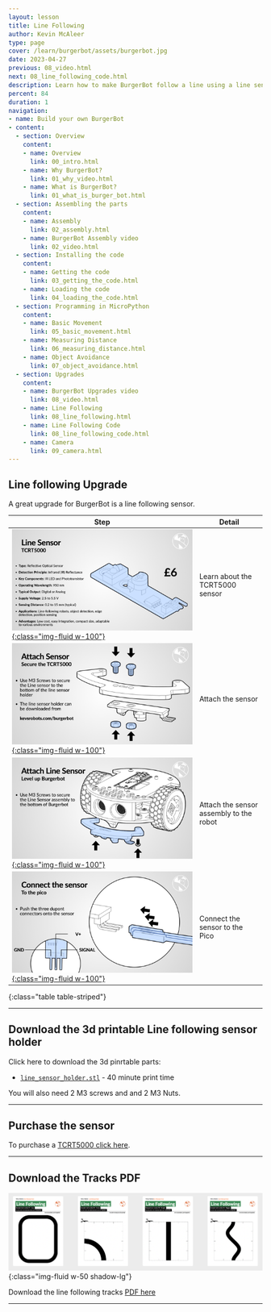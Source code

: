 ```yaml
---
layout: lesson
title: Line Following
author: Kevin McAleer
type: page
cover: /learn/burgerbot/assets/burgerbot.jpg
date: 2023-04-27
previous: 08_video.html
next: 08_line_following_code.html
description: Learn how to make BurgerBot follow a line using a line sensor.
percent: 84
duration: 1
navigation:
- name: Build your own BurgerBot
- content:
  - section: Overview
    content:
    - name: Overview
      link: 00_intro.html
    - name: Why BurgerBot?
      link: 01_why_video.html
    - name: What is BurgerBot?
      link: 01_what_is_burger_bot.html
  - section: Assembling the parts
    content:
    - name: Assembly
      link: 02_assembly.html
    - name: BurgerBot Assembly video
      link: 02_video.html
  - section: Installing the code
    content:
    - name: Getting the code
      link: 03_getting_the_code.html
    - name: Loading the code
      link: 04_loading_the_code.html
  - section: Programming in MicroPython
    content:
    - name: Basic Movement
      link: 05_basic_movement.html
    - name: Measuring Distance
      link: 06_measuring_distance.html
    - name: Object Avoidance
      link: 07_object_avoidance.html
  - section: Upgrades
    content:
    - name: BurgerBot Upgrades video
      link: 08_video.html
    - name: Line Following
      link: 08_line_following.html
    - name: Line Following Code
      link: 08_line_following_code.html
    - name: Camera
      link: 09_camera.html
---
```



## Line following Upgrade

A great upgrade for BurgerBot is a line following sensor.

Step | Detail
---|---
[![Line following build instructions](assets/line01.jpg){:class="img-fluid w-100"}](assets/line01.jpg) | Learn about the TCRT5000 sensor
[![Line following build instructions](assets/line02.jpg){:class="img-fluid w-100"}](assets/line02.jpg) | Attach the sensor
[![Line following build instructions](assets/line03.jpg){:class="img-fluid w-100"}](assets/line03.jpg) | Attach the sensor assembly to the robot
[![Line following build instructions](assets/line04.jpg){:class="img-fluid w-100"}](assets/line04.jpg) | Connect the sensor to the Pico
{:class="table table-striped"}

---

## Download the 3d printable Line following sensor holder

Click here to download the 3d pinrtable parts:

* [`line_sensor_holder.stl`](/assets/stl/burgerbot_v2/line_sensor_holder.stl) - 40 minute print time

You will also need 2 M3 screws and and 2 M3 Nuts.

---

## Purchase the sensor

To purchase a [TCRT5000 click here](https://shop.pimoroni.com/products/line-tracking-sensor-tcrt5000-module).

---

## Download the Tracks PDF

![PDF Thumbnail](assets/pdf_thumbnails.png){:class="img-fluid w-50 shadow-lg"}

Download the line following tracks [PDF here](assets/tracks.pdf)

---
